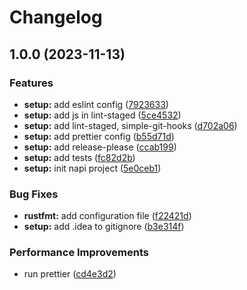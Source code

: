 # Changelog

## 1.0.0 (2023-11-13)


### Features

* **setup:** add eslint config ([7923633](https://github.com/scuderia-fe/atlas-generator/commit/792363343df2b8d909b116608ccb4a89d925e3ec))
* **setup:** add js in lint-staged ([5ce4532](https://github.com/scuderia-fe/atlas-generator/commit/5ce45326fadfde7cca3e4cb13657578fe84a49f1))
* **setup:** add lint-staged, simple-git-hooks ([d702a06](https://github.com/scuderia-fe/atlas-generator/commit/d702a069eb9e07e63c8472be418d3bec69cdd2e1))
* **setup:** add prettier config ([b55d71d](https://github.com/scuderia-fe/atlas-generator/commit/b55d71d0c0f21209dbed2f856b0b5651982d8b96))
* **setup:** add release-please ([ccab199](https://github.com/scuderia-fe/atlas-generator/commit/ccab1992a1cdd1622952f497094bc4f22ac1d108))
* **setup:** add tests ([fc82d2b](https://github.com/scuderia-fe/atlas-generator/commit/fc82d2b0cf4827cf737c000dbbf3ac625bb3f558))
* **setup:** init napi project ([5e0ceb1](https://github.com/scuderia-fe/atlas-generator/commit/5e0ceb1734bd3e02d5969347e497bfb7862a0bf4))


### Bug Fixes

* **rustfmt:** add configuration file ([f22421d](https://github.com/scuderia-fe/atlas-generator/commit/f22421da2054329ffa7b1e25e1f0892c0cbc1941))
* **setup:** add .idea to gitignore ([b3e314f](https://github.com/scuderia-fe/atlas-generator/commit/b3e314f3c9085573bb7275195d0403b531a46283))


### Performance Improvements

* run prettier ([cd4e3d2](https://github.com/scuderia-fe/atlas-generator/commit/cd4e3d2303dae085775937890a132d6f19d0ce34))
